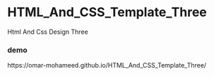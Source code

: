 # HTML_And_CSS_Template_Three
Html And Css Design Three

<h3>demo</h3>
https://omar-mohameed.github.io/HTML_And_CSS_Template_Three/

